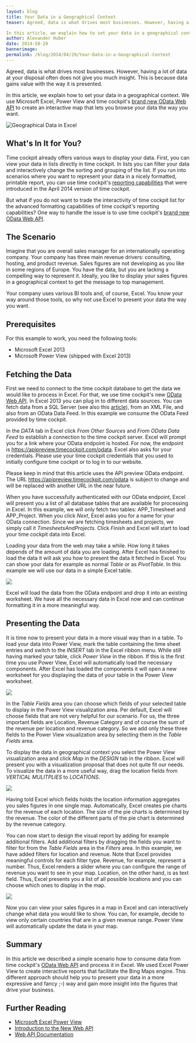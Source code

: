 ```yaml
---
layout: blog
title: Your Data in a Geographical Context
teaser: Agreed, data is what drives most businesses. However, having a lot of data at your disposal often does not give you much insight. Data gains value with its presentation.

In this article, we explain how to set your data in a geographical context. We use Microsoft Excel, PowerPivot and PowerViewer to create an interactive map that lets you browse your data.
author: Alexander Huber
date: 2014-58-29
bannerimage: 
permalink: /blog/2014/04/29/Your-Data-in-a-Geographical-Context
---
```


<p xmlns="http://www.w3.org/1999/xhtml">Agreed, data is what drives most businesses. However, having a lot of data at your disposal often does not give you much insight. This is because data gains value with the way it is presented. </p><p xmlns="http://www.w3.org/1999/xhtml">In this article, we explain how to set your data in a geographical context. We use Microsoft Excel, Power View and time cockpit's <a href="~/blog/2014/04/27/Adding-Web-to-our-API">brand new OData Web API</a> to create an interactive map that lets you browse your data the way you want.</p><p xmlns="http://www.w3.org/1999/xhtml">
  <img title="Geographical Data in Excel" src="{{site.baseurl}}/content/images/blog/2014/04/ReportNoChrome.png?mw=800" alt="Geographical Data in Excel" />
</p><h2 xmlns="http://www.w3.org/1999/xhtml">What's In It for You?</h2><p xmlns="http://www.w3.org/1999/xhtml">Time cockpit already offers various ways to display your data. First, you can view your data in lists directly in time cockpit. In lists you can filter your data and interactively change the sorting and grouping of the list. If you run into scenarios where you want to represent your data in a nicely formatted, printable report, you can use time cockpit's <a href="~/blog/2014/03/31/Custom-Reporting-in-Time-Cockpit-is-Final">reporting capabilities</a> that were introduced in the April 2014 version of time cockpit. </p><p xmlns="http://www.w3.org/1999/xhtml">But what if you do not want to trade the interactivity of time cockpit list for the advanced formatting capabilities of time cockpit's reporting capabilities? One way to handle the issue is to use time cockpit's <a href="~/blog/2014/04/27/Adding-Web-to-our-API">brand new OData Web API</a>.</p><h2 xmlns="http://www.w3.org/1999/xhtml">The Scenario</h2><p xmlns="http://www.w3.org/1999/xhtml">Imagine that you are overall sales manager for an internationally operating company. Your company has three main revenue drivers: consulting, hosting, and product revenue. Sales figures are not developing as you like in some regions of Europe. You have the data, but you are lacking a compelling way to represent it. Ideally, you like to display your sales figures in a geographical context to get the message to top management.</p><p xmlns="http://www.w3.org/1999/xhtml">Your company uses various BI tools and, of course, Excel. You know your way around those tools, so why not use Excel to present your data the way you want.</p><h2 xmlns="http://www.w3.org/1999/xhtml">Prerequisites</h2><p xmlns="http://www.w3.org/1999/xhtml">For this example to work, you need the following tools:</p><ul xmlns="http://www.w3.org/1999/xhtml">
  <li>Microsoft Excel 2013</li>
  <li>Microsoft Power View (shipped with Excel 2013)</li>
</ul><h2 xmlns="http://www.w3.org/1999/xhtml">Fetching the Data</h2><p xmlns="http://www.w3.org/1999/xhtml">First we need to connect to the time cockpit database to get the data we would like to process in Excel. For that, we use time cockpit's new <a href="~/blog/2014/04/27/Adding-Web-to-our-API">OData Web API</a>. In Excel 2013 you can plug in to different data sources. You can fetch data from a SQL Server (see also this <a href="http://www.linearis.at/blog/2014/01/07/zeiterfassung-in-time-cockpit-mit-power-pivot-analysieren/" target="_blank">article</a>), from an XML File, and also from an OData Data Feed. In this example we consume the OData Feed provided by time cockpit.</p><p xmlns="http://www.w3.org/1999/xhtml">In the <em>DATA</em> tab in Excel click <em>From Other Sources</em> and <em>From OData Data Feed</em> to establish a connection to the time cockpit server. Excel will prompt you for a link where your OData endpoint is hosted. For now, the endpoint is <a href="https://apipreview.timecockpit.com/odata" target="_blank">https://apipreview.timecockpit.com/odata</a>. Excel also asks for your credentials. Please use your time cockpit credentials that you used to initially configure time cockpit or to log in to our website.</p><f:function name="Composite.Media.ImageGallery.Slimbox2" xmlns:f="http://www.composite.net/ns/function/1.0">
  <f:param name="MediaFolder" value="MediaArchive:0816e051-8033-4f5d-9559-6b84e48cf252" xmlns:f="http://www.composite.net/ns/function/1.0" />
  <f:param name="ThumbnailMaxWidth" value="150" xmlns:f="http://www.composite.net/ns/function/1.0" />
</f:function><p class="showcase" xmlns="http://www.w3.org/1999/xhtml">Please keep in mind that this article uses the API preview OData endpoint. The URL <a href="https://apipreview.timecockpit.com/odata" target="_blank">https://apipreview.timecockpit.com/odata</a> is subject to change and will be replaced with another URL in the near future.</p><p xmlns="http://www.w3.org/1999/xhtml">When you have successfully authenticated with our OData endpoint, Excel will present you a list of all database tables that are available for processing in Excel. In this example, we will only fetch two tables: APP_Timesheet and APP_Project. When you click <em>Next</em>, Excel asks you for a name for your OData connection. Since we are fetching timesheets and projects, we simply call it <em>TimesheetsAndProjects</em>. Click <em>Finish</em> and Excel will start to load your time cockpit data into Excel.</p><f:function name="Composite.Media.ImageGallery.Slimbox2" xmlns:f="http://www.composite.net/ns/function/1.0">
  <f:param name="MediaFolder" value="MediaArchive:8cc34d72-b3b4-4fb6-833e-90d3d5f010f6" xmlns:f="http://www.composite.net/ns/function/1.0" />
  <f:param name="ThumbnailMaxWidth" value="150" xmlns:f="http://www.composite.net/ns/function/1.0" />
</f:function><p xmlns="http://www.w3.org/1999/xhtml">Loading your data from the web may take a while. How long it takes depends of the amount of data you are loading. After Excel has finished to load the data it will ask you how to present the data it fetched in Excel. You can show your data for example as normal <em>Table</em> or as <em>PivotTable</em>. In this example we will use our data in a simple Excel table.</p><p xmlns="http://www.w3.org/1999/xhtml">
  <img src="{{site.baseurl}}/content/images/blog/2014/04/ChoosingDataView.png" />
</p><p xmlns="http://www.w3.org/1999/xhtml">Excel will load the data from the OData endpoint and drop it into an existing worksheet. We have all the necessary data in Excel now and can continue formatting it in a more meaningful way.</p><h2 xmlns="http://www.w3.org/1999/xhtml">Presenting the Data</h2><p xmlns="http://www.w3.org/1999/xhtml">It is time now to present your data in a more visual way than in a table. To load your data into Power View, mark the table containing the time sheet entries and switch to the <em>INSERT</em> tab in the Excel ribbon menu. While still having marked your table, click <em>Power View</em> in the ribbon. If this is the first time you use Power View, Excel will automatically load the necessary components. After Excel has loaded the components it will open a new worksheet for you displaying the data of your table in the Power View worksheet.</p><p xmlns="http://www.w3.org/1999/xhtml">
  <img src="{{site.baseurl}}/content/images/blog/2014/04/PowerViewInitialView.png?mw=800" />
</p><p xmlns="http://www.w3.org/1999/xhtml">In the <em>Table Fields</em> area you can choose which fields of your selected table to display in the Power View visualization area. Per default, Excel will choose fields that are not very helpful for our scenario. For us, the three important fields are Location, Revenue Category and of course the sum of the revenue per location and revenue category. So we add only these three fields to the Power View visualization area by selecting them in the <em>Table Fields</em> area.</p><p xmlns="http://www.w3.org/1999/xhtml">To display the data in geographical context you select the Power View visualization area and click <em>Map</em> in the <em>DESIGN</em> tab in the ribbon. Excel will present you with a visualization proposal that does not quite fit our needs. To visualize the data in a more useful way, drag the location fields from <em>VERTICAL MULITPLIES</em> to <em>LOCATIONS</em>.</p><p xmlns="http://www.w3.org/1999/xhtml">
  <img src="{{site.baseurl}}/content/images/blog/2014/04/ConfiguringMap.png?mw=800" />
</p><p xmlns="http://www.w3.org/1999/xhtml">Having told Excel which fields holds the location information aggregates you sales figures in one single map. Automatically, Excel creates pie charts for the revenue of each location. The size of the pie charts is determined by the revenue. The color of the different parts of the pie chart is determined by the revenue category.</p><p xmlns="http://www.w3.org/1999/xhtml">You can now start to design the visual report by adding for example additional filters. Add additional filters by dragging the fields you want to filter for from the <em>Table Fields</em> area in the <em>Filters</em> area. In this example, we have added filters for location and revenue. Note that Excel provides meaningful controls for each filter type. Revenue, for example, represent a number. Thus, Excel renders a slider where you can configure the range of revenue you want to see in your map. Location, on the other hand, is as text field. Thus, Excel presents you a list of all possible locations and you can choose which ones to display in the map.</p><p xmlns="http://www.w3.org/1999/xhtml">
  <img src="{{site.baseurl}}/content/images/blog/2014/04/FinishedMap.png?mw=800" />
</p><p xmlns="http://www.w3.org/1999/xhtml">Now you can view your sales figures in a map in Excel and can interactively change what data you would like to show. You can, for example, decide to view only certain countries that are in a given revenue range. Power View will automatically update the data in your map.</p><h2 xmlns="http://www.w3.org/1999/xhtml">Summary</h2><p xmlns="http://www.w3.org/1999/xhtml">In this article we described a simple scenario how to consume data from time cockpit's <a href="~/blog/2014/04/27/Adding-Web-to-our-API">OData Web API</a> and process it in Excel. We used Excel Power View to create interactive reports that facilitate the Bing Maps engine. This different approach should help you to present your data in a more expressive and fancy ;-) way and gain more insight into the figures that drive your business. </p><h2 xmlns="http://www.w3.org/1999/xhtml">Further Reading</h2><ul xmlns="http://www.w3.org/1999/xhtml">
  <li>
    <a href="http://office.microsoft.com/en-001/videos/video-maps-in-power-view-VA104017433.aspx?CTT=5&amp;origin=HA104009784" title="Microsoft Excel Power Viewer" target="_blank">Microsoft Excel Power View</a>
    <a href="http://office.microsoft.com/en-001/videos/video-maps-in-power-view-VA104017433.aspx?CTT=5&amp;origin=HA104009784" target="_blank"></a>
  </li>
  <li>
    <a href="http://www.timecockpit.com/blog/2014/04/27/Adding-Web-to-our-API" title="Introduction to the New Web API">Introduction to the New Web API</a>
  </li>
  <li>
    <a href="https://help.timecockpit.com/?topic=html/5d6e34c5-3b08-4fa4-baa0-45eb707b6b78.htm" title="Web API Documentation" target="_blank">Web API Documentation</a>
  </li>
</ul>